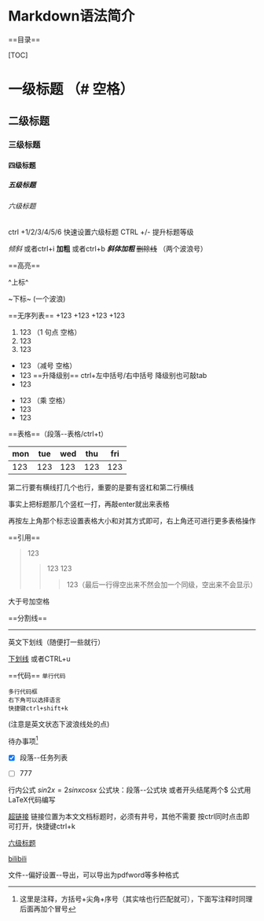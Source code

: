 # Markdown语法简介


==目录==

[TOC]



# 一级标题  （# 空格）

## 二级标题
### 三级标题
#### 四级标题
##### 五级标题
###### 六级标题

ctrl +1/2/3/4/5/6 快速设置六级标题
CTRL +/- 提升标题等级

*倾斜*   或者ctrl+i
**加粗**   或者ctrl+b
***斜体加粗***
~~删除线~~ （两个波浪号）

==高亮==

^上标^

~下标~  (一个波浪)

==无序列表==
+123 
  +123
    +123
      +123

1. 123  （1 句点 空格）
2. 123
3. 123

- 123   （减号 空格）
- 123          ==升降级别==  ctrl+左中括号/右中括号  降级别也可敲tab
- 123

* 123   （乘 空格）
* 123
* 123

==表格==（段落--表格/ctrl+t）

| mon  | tue  | wed  | thu  | fri  |
| ---- | ---- | ---- | ---- | ---- |
| 123  | 123  | 123  | 123  | 123  |

第二行要有横线打几个也行，重要的是要有竖杠和第二行横线

事实上把标题那几个竖杠一打，再敲enter就出来表格

再按左上角那个标志设置表格大小和对其方式即可，右上角还可进行更多表格操作

==引用==
> 123
>
> > 123
> > 123
> >
> > > 123（最后一行得空出来不然会加一个同级，空出来不会显示）

大于号加空格

==分割线==
____________________________
英文下划线（随便打一些就行）

<u>下划线</u>   或者CTRL+u

==代码==
`单行代码`

```
多行代码框
右下角可以选择语言
快捷键ctrl+shift+k
```
(注意是英文状态下波浪线处的点)

待办事项[^1]

- [x] 段落--任务列表
- [ ] 777



行内公式  $sin 2x = 2sinxcosx$
公式块：段落--公式块 或者开头结尾两个$
公式用LaTeX代码编写

[超链接](#标题名称或者链接)  链接位置为本文文档标题时，必须有井号，其他不需要
按ctrl同时点击即可打开，快捷键ctrl+k

[六级标题](#六级标题)

[bilibili](http://www.bilibili.com)

[^1]:这里是注释，方括号+尖角+序号（其实啥也行匹配就可），下面写注释时同理后面再加个冒号



文件--偏好设置--导出，可以导出为pdfword等多种格式

